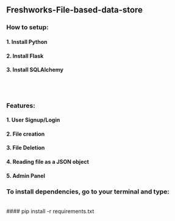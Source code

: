 ## Freshworks-File-based-data-store
### How to setup:
#### 1. Install Python
#### 2. Install Flask
#### 3. Install SQLAlchemy
<br><br>
### Features:
#### 1. User Signup/Login
#### 2. File creation
#### 3. File Deletion
#### 4. Reading file as a JSON object
#### 5. Admin Panel

### To install dependencies, go to your terminal and type:
<br>
#### pip install -r requirements.txt
